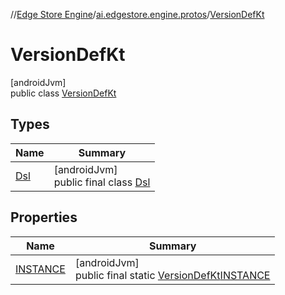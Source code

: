 //[Edge Store Engine](../../../index.md)/[ai.edgestore.engine.protos](../index.md)/[VersionDefKt](index.md)

# VersionDefKt

[androidJvm]\
public class [VersionDefKt](index.md)

## Types

| Name | Summary |
|---|---|
| [Dsl](-dsl/index.md) | [androidJvm]<br>public final class [Dsl](-dsl/index.md) |

## Properties

| Name | Summary |
|---|---|
| [INSTANCE](index.md#-538980169%2FProperties%2F-89531115) | [androidJvm]<br>public final static [VersionDefKt](index.md)[INSTANCE](index.md#-538980169%2FProperties%2F-89531115) |
